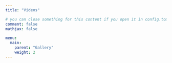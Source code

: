 ```yaml
---
title: "Videos"

# you can close something for this content if you open it in config.toml.
comment: false
mathjax: false

menu:
  main:
    parent: "Gallery"
    weight: 2
---
```

